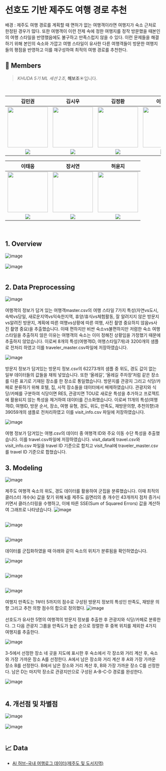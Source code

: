 # 선호도 기반 제주도 여행 경로 추천
 배경 : 제주도 여행 경로를 계획할 때 면허가 없는 여행객이라면 여행지가 숙소 근처로 한정된 경우가 많다. 또한 여행객이 이런 전제 속에 정한 여행지를 정작 방문했을 때본인의 여행 스타일을 반영했음에도 불구하고 만족스럽지 않을 수 있다. 이런 문제들을 해결하기 위해 본인의 숙소와 가깝고 여행 스타일이 유사한 다른 여행객들이 방문한 여행지들의 평점을 반영하고 이를 재구성하여 최적의 여행 경로를 추천한다.

## 🙌 Members

>*KHUDA 5기 ML 세션 2조,* **해보조**☀️입니다.<br>

<br>

| 김민권 | 김시우 | 김정환 | 이두원 |
| :-: | :-: | :-: | :-: |
| <img src='https://github.com/Chii-kawa.png' height=130 width=130></img> | <img src='https://github.com/siu-Kyu.png' height=130 width=130></img> | <img src='https://github.com/hwankatarinabluu.png' height=130 width=130></img> | <img src='https://github.com/DuwonLee.png' height=130 width=130></img> |
| <a href="https://github.com/Chii-kawa" target="_blank"><img src="https://img.shields.io/badge/GitHub-black.svg?&style=round&logo=github"/></a> | <a href="https://github.com/siu-Kyu" target="_blank"><img src="https://img.shields.io/badge/GitHub-black.svg?&style=round&logo=github"/></a> | <a href="https://github.com/hwankatarinabluu" target="_blank"><img src="https://img.shields.io/badge/GitHub-black.svg?&style=round&logo=github"/></a> | <a href="https://github.com/DuwonLee" target="_blank"><img src="https://img.shields.io/badge/GitHub-black.svg?&style=round&logo=github"/></a> |

| 이태웅 | 장서연 | 허윤지 |
| :-: | :-: | :-: |
| <img src='https://github.com/taewoong1.png' height=130 width=130></img> | <img src='https://github.com/seoyeoniiii.png' height=130 width=130></img> | <img src='https://github.com/myeunee.png' height=130 width=130></img> |
| <a href="https://github.com/taewoong1" target="_blank"><img src="https://img.shields.io/badge/GitHub-black.svg?&style=round&logo=github"/></a> | <a href="https://github.com/seoyeoniiii" target="_blank"><img src="https://img.shields.io/badge/GitHub-black.svg?&style=round&logo=github"/></a> | <a href="https://github.com/myeunee" target="_blank"><img src="https://img.shields.io/badge/GitHub-black.svg?&style=round&logo=github"/></a> |

<br>

## 1. Overview
![image](https://github.com/khuda-5th/ML_team2_Recommend-Travel-Route/assets/111333350/f2f670b1-8dcb-4a18-94b9-5439065ce03a)
<br><br>
![image](https://github.com/khuda-5th/ML_team2_Recommend-Travel-Route/assets/111333350/2e6fce62-5b36-44e1-9655-d30125d7f10f)
<br><br>


## 2. Data Preprocessing
![image](https://github.com/khuda-5th/ML_team2_Recommend-Travel-Route/assets/83753041/816fcce9-e763-4a86-bcf0-54d72548b236)
<br><br>
여행객의 정보가 담겨 있는 여행객master.csv의 여행 스타일 7가지 특성(자연vs도시, 숙박vs당일, 새로운지역vs익숙한지역, 휴양/휴식vs체험활동, 잘 알려지지 않은 방문지vs알려진 방문지, 계획에 따른 여행vs상황에 따른 여행, 사진 촬영 중요하지 않음vs사진 촬영 중요)을 추출했습니다. 이때 편하지만 비싼 숙소vs불편하지만 저렴한 숙소 여행 스타일을 추출하지 않은 이유는 여행객의 숙소는 이미 정해진 상황임을 가정했기 때문에 추출하지 않았습니다. 이로써 8개의 특성(여행객ID, 여행스타일7개)과 3200개의 샘플로 전처리 하였고 이를 traveler_master.csv파일에 저장하였습니다.

![image](https://github.com/khuda-5th/ML_team2_Recommend-Travel-Route/assets/83753041/62edd7b6-d77c-4721-be15-f2bc5e675c5d)
<br><br>
방문지 정보가 담겨있는 방문지 정보.csv의 62273개의 샘플 중 위도, 경도 값이 없는 일부 데이터들의 값들을 채워 넣었습니다. 또한 ‘올레길’, ‘올레길 주차장’처럼 같은 장소를 다른 표기로 기재된 장소를 한 장소로 통일했습니다. 방문지를 관광지 그리고 식당/카페로 분류하기 위해 호텔, 집, 사적 장소들을 데이터에서 배제하였습니다. 관광지와 식당/카페를 구분하여 식당이면 RES, 관광지면 TOU로 새로운 특성을 추가하고 프로젝트에 활용되지 않는 특성을 제거하여 데이터를 간소화했습니다. 이로써 11개의 특성(여행객ID, 여행ID, 방문 순서, 장소, 여행 유형, 경도, 위도, 만족도, 재방문의향, 추천의향)과 39059개의 샘플로 전처리하였고 이를 visit_info.csv 파일에 저장하였습니다.

![image](https://github.com/khuda-5th/ML_team2_Recommend-Travel-Route/assets/83753041/d9e64cd8-e9bc-46a0-8153-066c94f55287)
<br><br>
여행 정보가 담겨있는 여행.csv의 데이터 중 여행객 ID와 주요 이동 수단 특성을 추출했습니다. 이를 travel.csv파일에 저장하였습니다. visit_data에 travel.csv와 visit_info.csv 파일을 travel ID 기준으로 합치고 visit_final에 traveler_master.csv를 travel ID 기준으로 합쳤습니다.

## 3. Modeling
![image](https://github.com/khuda-5th/ML_team2_Recommend-Travel-Route/assets/83753041/b83f3754-cca8-421d-b734-c22944f19983)
<br><br>
  제주도 여행객 숙소의 위도, 경도 데이터를 활용하여 군집을 분류했습니다. 이때 최적의 클러스터 개수(k) 값을 찾기 위해 k를 제주도 읍면리의 총 개수인 43개까지 점차 증가시키면서 클러스터링을 수행하고, 이에 따른 SSE(Sum of Squared Errors) 값을 계산하여 그래프로 나타냈습니다.
![image](https://github.com/khuda-5th/ML_team2_Recommend-Travel-Route/assets/83753041/a1e21d9a-926b-431e-b15a-873e25995a73)
<br><br>
      
![image](https://github.com/khuda-5th/ML_team2_Recommend-Travel-Route/assets/83753041/f74b1012-3624-4070-be18-1325d7117e92)
<br><br>

![image](https://github.com/khuda-5th/ML_team2_Recommend-Travel-Route/assets/83753041/f8e145b8-5714-4ada-b576-80c4f6751887)
<br><br>
 데이터를 군집화하였을 때 아래와 같이 숙소의 위치가 분류됨을 확인하였습니다. 

![image](https://github.com/khuda-5th/ML_team2_Recommend-Travel-Route/assets/83753041/3c5d1f03-2cd5-4dfe-8bc8-e5e0626f0469)
<br><br>

![image](https://github.com/khuda-5th/ML_team2_Recommend-Travel-Route/assets/83753041/b0f0f8e2-61a3-4e18-b6d9-c0d6c7c80d99)
<br><br>

![image](https://github.com/khuda-5th/ML_team2_Recommend-Travel-Route/assets/83753041/e2184cc6-e2c5-4396-9be4-56ceabde1a1d)
<br><br>
여행지 만족도는 1부터 5까지의 점수로 구성된 방문지 정보의 특성인 만족도, 재방문 의향 그리고 추천 의향 점수의 합으로 정의했다.
![image](https://github.com/khuda-5th/ML_team2_Recommend-Travel-Route/assets/83753041/1d24980c-df22-49ae-b025-403151dc32dc)
<br><br>
선호도가 유사한 5명의 여행객의 방문지 정보를 추출한 후 관광지와 식당/카페로 분류한다. 그 다음 관광지 그룹을 만족도가 높은 순으로 정렬한 후 중복 위치를 제외한 4가지 여행지를 추출한다.

![image](https://github.com/khuda-5th/ML_team2_Recommend-Travel-Route/assets/83753041/aa671968-a908-42a0-b107-30246e343149)
<br><br>
3-5에서 선정한 장소 네 곳을 지도에 표시한 후 숙소에서 각 장소와 거리 계산 후, 숙소와 가장 가까운 장소 A를 선정한다. A에서 남은 장소와 거리 계산 후 A와 가장 가까운 장소 B를 선정한다. B에서 남은 장소와 거리 계산 후, B와 가장 가까운 장소 C를 선정한다. 남은 D는 마지막 장소로 관광지만으로 구성된 A-B-C-D 경로를 완성한다.

![image](https://github.com/khuda-5th/ML_team2_Recommend-Travel-Route/assets/83753041/9968661a-e919-4caa-a148-d32235401e2c)
<br><br>
 ## 4. 개선점 및 차별점 
 ![image](https://github.com/khuda-5th/ML_team2_Recommend-Travel-Route/assets/83753041/5303d897-678a-4326-85ee-7ec79efdc4f5)
<br><br>
![image](https://github.com/khuda-5th/ML_team2_Recommend-Travel-Route/assets/83753041/63fa8516-6f2e-4b82-84b8-4df64f397cbc)
<br><br>
## 📈 Data
- [AI 허브-국내 여행로그 데이터(제주도 및 도서지역)](https://aihub.or.kr/aihubdata/data/view.do?currMenu=&topMenu=&aihubDataSe=realm&dataSetSn=71584)
